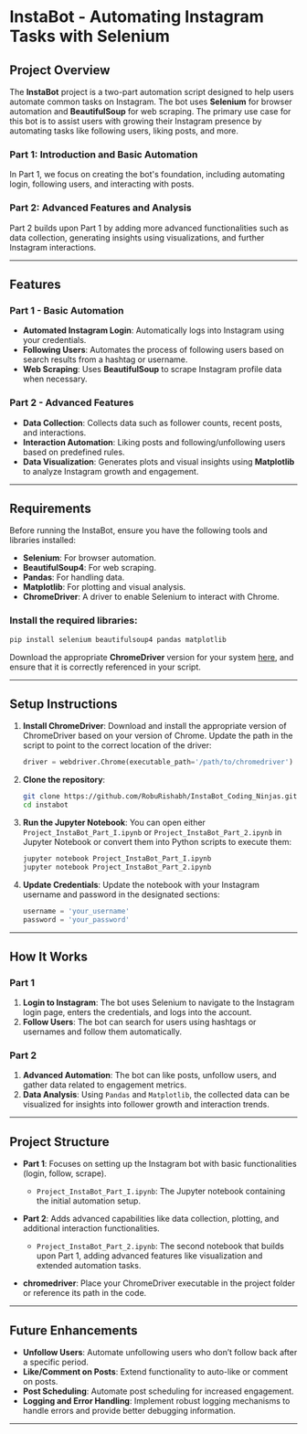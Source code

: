 # InstaBot - Automating Instagram Tasks with Selenium

## Project Overview

The **InstaBot** project is a two-part automation script designed to help users automate common tasks on Instagram. The bot uses **Selenium** for browser automation and **BeautifulSoup** for web scraping. The primary use case for this bot is to assist users with growing their Instagram presence by automating tasks like following users, liking posts, and more.

### Part 1: Introduction and Basic Automation

In Part 1, we focus on creating the bot's foundation, including automating login, following users, and interacting with posts.

### Part 2: Advanced Features and Analysis

Part 2 builds upon Part 1 by adding more advanced functionalities such as data collection, generating insights using visualizations, and further Instagram interactions.

---

## Features

### Part 1 - Basic Automation
- **Automated Instagram Login**: Automatically logs into Instagram using your credentials.
- **Following Users**: Automates the process of following users based on search results from a hashtag or username.
- **Web Scraping**: Uses **BeautifulSoup** to scrape Instagram profile data when necessary.
  
### Part 2 - Advanced Features
- **Data Collection**: Collects data such as follower counts, recent posts, and interactions.
- **Interaction Automation**: Liking posts and following/unfollowing users based on predefined rules.
- **Data Visualization**: Generates plots and visual insights using **Matplotlib** to analyze Instagram growth and engagement.
  
---

## Requirements

Before running the InstaBot, ensure you have the following tools and libraries installed:

- **Selenium**: For browser automation.
- **BeautifulSoup4**: For web scraping.
- **Pandas**: For handling data.
- **Matplotlib**: For plotting and visual analysis.
- **ChromeDriver**: A driver to enable Selenium to interact with Chrome.

### Install the required libraries:

```bash
pip install selenium beautifulsoup4 pandas matplotlib
```

Download the appropriate **ChromeDriver** version for your system [here](https://sites.google.com/a/chromium.org/chromedriver/downloads), and ensure that it is correctly referenced in your script.

---

## Setup Instructions

1. **Install ChromeDriver**: Download and install the appropriate version of ChromeDriver based on your version of Chrome. Update the path in the script to point to the correct location of the driver:
   
   ```python
   driver = webdriver.Chrome(executable_path='/path/to/chromedriver')
   ```

2. **Clone the repository**:
   ```bash
   git clone https://github.com/RobuRishabh/InstaBot_Coding_Ninjas.git
   cd instabot
   ```

3. **Run the Jupyter Notebook**:
   You can open either `Project_InstaBot_Part_I.ipynb` or `Project_InstaBot_Part_2.ipynb` in Jupyter Notebook or convert them into Python scripts to execute them:
   
   ```bash
   jupyter notebook Project_InstaBot_Part_I.ipynb
   jupyter notebook Project_InstaBot_Part_2.ipynb
   ```

4. **Update Credentials**:
   Update the notebook with your Instagram username and password in the designated sections:
   ```python
   username = 'your_username'
   password = 'your_password'
   ```

---

## How It Works

### Part 1
1. **Login to Instagram**: The bot uses Selenium to navigate to the Instagram login page, enters the credentials, and logs into the account.
2. **Follow Users**: The bot can search for users using hashtags or usernames and follow them automatically.

### Part 2
1. **Advanced Automation**: The bot can like posts, unfollow users, and gather data related to engagement metrics.
2. **Data Analysis**: Using `Pandas` and `Matplotlib`, the collected data can be visualized for insights into follower growth and interaction trends.

---

## Project Structure

- **Part 1**: Focuses on setting up the Instagram bot with basic functionalities (login, follow, scrape).
  - `Project_InstaBot_Part_I.ipynb`: The Jupyter notebook containing the initial automation setup.
  
- **Part 2**: Adds advanced capabilities like data collection, plotting, and additional interaction functionalities.
  - `Project_InstaBot_Part_2.ipynb`: The second notebook that builds upon Part 1, adding advanced features like visualization and extended automation tasks.
  
- **chromedriver**: Place your ChromeDriver executable in the project folder or reference its path in the code.

---

## Future Enhancements

- **Unfollow Users**: Automate unfollowing users who don’t follow back after a specific period.
- **Like/Comment on Posts**: Extend functionality to auto-like or comment on posts.
- **Post Scheduling**: Automate post scheduling for increased engagement.
- **Logging and Error Handling**: Implement robust logging mechanisms to handle errors and provide better debugging information.

---